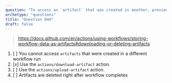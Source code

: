 ```yaml
---
question: "To access an `artifact` that was created in another, previously triggered workflow run you can:"
archetype: "questions"
title: "Question 044"
draft: false
---
```



> https://docs.github.com/en/actions/using-workflows/storing-workflow-data-as-artifacts#downloading-or-deleting-artifacts
1. [ ] You cannot access `artifacts` that were created in a different workflow run
1. [x] Use the `actions/download-artifact` action.
1. [ ] Use the `actions/upload-artifact` action.
1. [ ] Artifacts are deleted right after workflow completes

